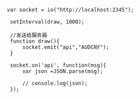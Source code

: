        var socket = io("http://localhost:2345");

        setInterval(draw, 1000);

        //发送给服务器
        function draw(){
            socket.emit("api","AUDCNY");
        }

        socket.on('api', function(msg){
            var json =JSON.parse(msg);

            // console.log(json); 
        });

